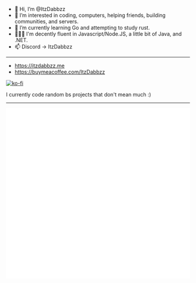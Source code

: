 - 👋 Hi, I’m @ItzDabbzz
- 👀 I’m interested in coding, computers, helping friends, building communities, and servers.
- 🌱 I’m currently learning Go and attempting to study rust.
- 👩🏻‍💻 I'm decently fluent in Javascript/Node.JS, a little bit of Java, and .NET.
- 📫 Discord -> ItzDabbzz

--------------------------------------------------------------------------------------------------

- https://itzdabbzz.me
- https://buymeacoffee.com/ItzDabbzz

[![ko-fi](https://ko-fi.com/img/githubbutton_sm.svg)](https://ko-fi.com/E1E3H1XXX)

I currently code random bs projects that don't mean much :)

--------------------------------------------------------------------------------------------------

![Metrics](https://github.com/ItzDabbzz/ItzDabbzz/blob/main/github-metrics.svg)
